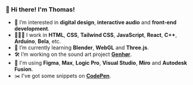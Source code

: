 ### 👋 Hi there! I'm Thomas!
- 👀 I’m interested in **digital design**, **interactive audio** and **front-end development**.
- 👨🏻‍💻 I work in **HTML**, **CSS**, **Tailwind CSS**, **JavaScript**, **React**, **C++**, **Arduino**, **Bela**, etc.
- 🌱 I’m currently learning **Blender**, **WebGL** and **Three.js**.
- 🛠️ I’m working on the sound art project **[Genhør](https://www.hoerbar.dk/?page=genhoer)**.
- 🚀 I'm using **Figma**, **Max**, **Logic Pro**, **Visual Studio**, **Miro** and **Autodesk Fusion**.
- ✂️ I've got some snippets on **[CodePen](https://codepen.io/ThomasEgMatthiesen)**.
